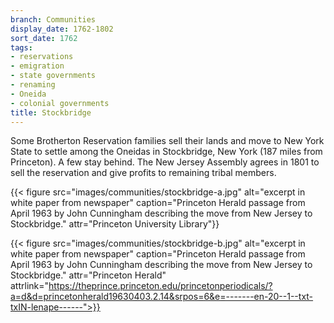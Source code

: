 ```yaml
---
branch: Communities
display_date: 1762-1802
sort_date: 1762
tags:
- reservations
- emigration
- state governments
- renaming
- Oneida
- colonial governments
title: Stockbridge
---
```


Some Brotherton Reservation families sell their lands and move to New York State to settle among the Oneidas in Stockbridge, New York (187 miles from Princeton). A few stay behind. The New Jersey Assembly agrees in 1801 to sell the reservation and give profits to remaining tribal members.

{{< figure src="images/communities/stockbridge-a.jpg" alt="excerpt in white paper from newspaper" caption="Princeton Herald passage from April 1963 by John Cunningham describing the move from New Jersey to Stockbridge." attr="Princeton University Library"}}

{{< figure src="images/communities/stockbridge-b.jpg" alt="excerpt in white paper from newspaper" caption="Princeton Herald passage from April 1963 by John Cunningham describing the move from New Jersey to Stockbridge." attr="Princeton Herald" attrlink="https://theprince.princeton.edu/princetonperiodicals/?a=d&d=princetonherald19630403.2.14&srpos=6&e=-------en-20--1--txt-txIN-lenape------">}}
